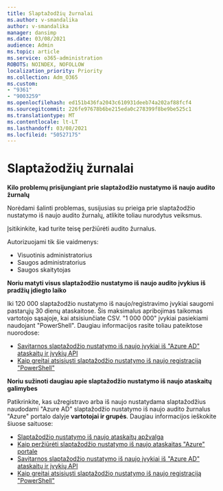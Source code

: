 ```yaml
---
title: Slaptažodžių žurnalai
ms.author: v-smandalika
author: v-smandalika
manager: dansimp
ms.date: 03/08/2021
audience: Admin
ms.topic: article
ms.service: o365-administration
ROBOTS: NOINDEX, NOFOLLOW
localization_priority: Priority
ms.collection: Adm_O365
ms.custom:
- "9361"
- "9003259"
ms.openlocfilehash: ed151b436fa2043c610931deeb74a202af88fcf4
ms.sourcegitcommit: 226fe97678b6be215eda0c278399f8be9be525c1
ms.translationtype: MT
ms.contentlocale: lt-LT
ms.lasthandoff: 03/08/2021
ms.locfileid: "50527175"
---
```

# <a name="password-logs"></a>Slaptažodžių žurnalai

**Kilo problemų prisijungiant prie slaptažodžio nustatymo iš naujo audito žurnalų**

Norėdami šalinti problemas, susijusias su prieiga prie slaptažodžio nustatymo iš naujo audito žurnalų, atlikite toliau nurodytus veiksmus.

Įsitikinkite, kad turite teisę peržiūrėti audito žurnalus. 

Autorizuojami tik šie vaidmenys:
 - Visuotinis administratorius
 - Saugos administratorius
 - Saugos skaitytojas

**Noriu matyti visus slaptažodžio nustatymo iš naujo audito įvykius iš pradžių įdiegto laiko**

Iki 120 000 slaptažodžio nustatymo iš naujo/registravimo įvykiai saugomi pastarųjų 30 dienų ataskaitose. Šis maksimalus apribojimas taikomas vartotojo sąsajoje, kai atsisiunčiate CSV. "1 000 000" įvykiai pasiekiami naudojant "PowerShell".
Daugiau informacijos rasite toliau pateiktose nuorodose:

- [Savitarnos slaptažodžio nustatymo iš naujo įvykiai iš "Azure AD" ataskaitų ir įvykių API](https://docs.microsoft.com/azure/active-directory/authentication/howto-sspr-reporting)
- [Kaip greitai atsisiųsti slaptažodžio nustatymo iš naujo registraciją "PowerShell"](https://docs.microsoft.com/azure/active-directory/authentication/howto-sspr-reporting)

**Noriu sužinoti daugiau apie slaptažodžio nustatymo iš naujo ataskaitų galimybes**

Patikrinkite, kas užregistravo arba iš naujo nustatydama slaptažodžius naudodami "Azure AD" slaptažodžio nustatymo iš naujo audito žurnalus "Azure" portalo dalyje **vartotojai ir grupės**.
Daugiau informacijos ieškokite šiuose saituose:

- [Slaptažodžio nustatymo iš naujo ataskaitų apžvalga](https://docs.microsoft.com/azure/active-directory/authentication/howto-sspr-reporting)
- [Kaip peržiūrėti slaptažodžio nustatymo iš naujo ataskaitas "Azure" portale](https://docs.microsoft.com/azure/active-directory/authentication/howto-sspr-reporting)
- [Savitarnos slaptažodžio nustatymo iš naujo įvykiai iš "Azure AD" ataskaitų ir įvykių API](https://docs.microsoft.com/azure/active-directory/authentication/howto-sspr-reporting)
- [Kaip greitai atsisiųsti slaptažodžio nustatymo iš naujo registraciją "PowerShell"](https://docs.microsoft.com/azure/active-directory/authentication/howto-sspr-reporting)


